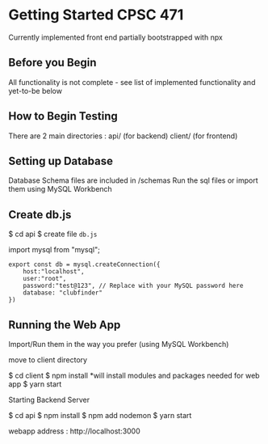 # Getting Started CPSC 471 

Currently implemented front end partially bootstrapped with npx

## Before you Begin
All functionality is not complete - see list of implemented functionality and yet-to-be below

## How to Begin Testing
There are 2 main directories :
api/ (for backend)
client/ (for frontend)


## Setting up Database
Database Schema files are included in /schemas
Run the sql files or import them using MySQL Workbench

## Create db.js
$ cd api
$ create file `db.js`

import mysql from "mysql";
```
export const db = mysql.createConnection({
    host:"localhost",
    user:"root",
    password:"test@123", // Replace with your MySQL password here
    database: "clubfinder"
})
```

## Running the Web App
Import/Run them in the way you prefer (using MySQL Workbench)

move to client directory

$ cd client
$ npm install *will install modules and packages needed for web app
$ yarn start


Starting Backend Server

$ cd api
$ npm install
$ npm add nodemon 
$ yarn start


webapp address : http://localhost:3000